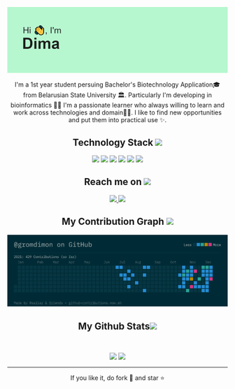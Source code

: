 <p align="center">
 
</p align="center">
<img src="https://github.com/gromdimon/gromdimon/blob/main/header.png" />

<p align="center">
  I'm a 1st year student persuing Bachelor's Biotechnology Application🎓 from Belarusian State University 🏛. Particularly I'm developing in bioinformatics 🧑‍🔬 I'm a passionate learner who always willing to learn and work across technologies and domain🐱‍💻. I like to find new opportunities and put them into practical use ✨.
</p>  

<h2 align="center">Technology Stack <img src="https://github.com/ritik307/ritik307/blob/main/images/laptop.gif" width="50"></h2>

<p align="center">
<img src="https://img.shields.io/badge/python-3670A0?style=for-the-badge&logo=python&logoColor=ffdd54"/)
<img src="https://img.shields.io/badge/jupyter-%23FA0F00.svg?style=for-the-badge&logo=jupyter&logoColor=white"/>
<img src="https://img.shields.io/badge/-Bootstrap-563D7C?style=flat-square&logo=bootstrap"/>
<img src="https://img.shields.io/badge/mysql-%2300f.svg?style=for-the-badge&logo=mysql&logoColor=white"/>
<img src="https://img.shields.io/badge/github-%23121011.svg?style=for-the-badge&logo=github&logoColor=white"/>
<img src="https://img.shields.io/badge/Anaconda-%2344A833.svg?style=for-the-badge&logo=anaconda&logoColor=white"/>
<img src="https://img.shields.io/badge/pycharm-143?style=for-the-badge&logo=pycharm&logoColor=black&color=black&labelColor=green"/>
</p>

<h2 align="center">Reach me on <img src="https://media0.giphy.com/media/jqNPzdTTxQfOgOqpO4/source.gif" width="50"></h2>

<p align="center">
  
<!-- <img src="https://img.shields.io/badge/Gmail-D14836?style=for-the-badge&logo=gmail&logoColor=white"/> -->
<a href="mailto: grom.dima.grom@gmail.com">
 <img src="https://img.shields.io/badge/Gmail-D14836?style=for-the-badge&logo=gmail&logoColor=white&link=mailto:grom.dima.grom@gmail.com"/>
</a>
<a href="https://img.shields.io/badge/linkedin-%230077B5.svg?style=for-the-badge&logo=linkedin&logoColor=white">
 <img src="https://img.shields.io/badge/linkedin-%230077B5.svg?style=for-the-badge&logo=linkedin&logoColor=white&link=https://www.linkedin.com/in/dima-gromyko-703a2820b/"/>
</a>
</p>


<h2 align="center">
  My Contribution Graph <img src="https://media.giphy.com/media/VgCDAzcKvsR6OM0uWg/giphy.gif" width="50">
</h2>
<p align="center">
  <img src="https://github.com/gromdimon/gromdimon/blob/main/contributions.png"></center>
</p>

<h2 align="center">
  My Github Stats<img src="https://media.giphy.com/media/VgCDAzcKvsR6OM0uWg/giphy.gif" width="50">
</h2>
 
<br>

<p align = "center">
  <img  src = "https://github-readme-stats.vercel.app/api?username=gromdimon&hide=contribs,prs&show_icons=true&theme=gruvbox">
  <img src = "https://github-readme-stats.vercel.app/api/top-langs/?username=gromdimon&layout=compact&theme=gruvbox">
</p>

<hr>
<p align="center">If you like it, do fork 🍴 and star ⭐</p>
